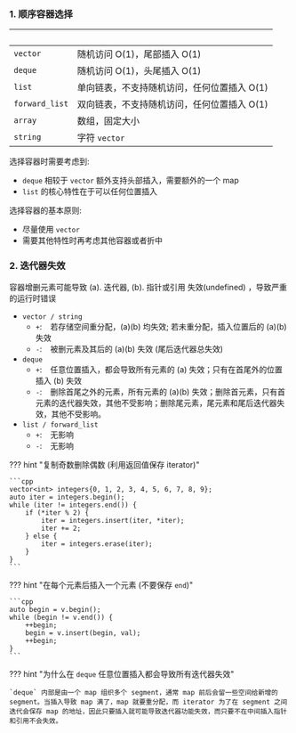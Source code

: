 ### 1. 顺序容器选择

<font class="t_h%1&1">

| &ensp;         |                                             |
| -------------- | ------------------------------------------- |
| `vector`       | 随机访问 O(1)，尾部插入 O(1)                |
| `deque`        | 随机访问 O(1)，头尾插入 O(1)                |
| `list`         | 单向链表，不支持随机访问，任何位置插入 O(1) |
| `forward_list` | 双向链表，不支持随机访问，任何位置插入 O(1) |
| `array`        | 数组，固定大小                              |
| `string`       | 字符 `vector`                               |

</font>

选择容器时需要考虑到:

-   `deque` 相较于 `vector` 额外支持头部插入，需要额外的一个 map
-   `list` 的核心特性在于可以任何位置插入

选择容器的基本原则:

-   尽量使用 `vector`
-   需要其他特性时再考虑其他容器或者折中

### 2. 迭代器失效

容器增删元素可能导致 (a). 迭代器, (b). 指针或引用 失效(undefined) ，导致严重的运行时错误

<font class="u_n_nn_u1%-10">

-   `vector / string`
    -   `+`: &ensp; 若存储空间重分配，(a)(b) 均失效; 若未重分配，插入位置后的 (a)(b) 失效
    -   `-`: &ensp; 被删元素及其后的 (a)(b) 失效 (尾后迭代器总失效)
-   `deque`
    -   `+`: &ensp; 任意位置插入，都会导致所有元素的 (a) 失效；只有在首尾外的位置插入 (b) 失效
    -   `-`: &ensp; 删除首尾之外的元素，所有元素的 (a)(b) 失效；删除首元素，只有首元素的迭代器失效，其他不受影响；删除尾元素，尾元素和尾后迭代器失效，其他不受影响。
-   `list / forward_list`
    -   `+`: &ensp; 无影响
    -   `-`: &ensp; 无影响

</font>

??? hint "复制奇数删除偶数 (利用返回值保存 iterator)"

    ```cpp
    vector<int> integers{0, 1, 2, 3, 4, 5, 6, 7, 8, 9};
    auto iter = integers.begin();
    while (iter != integers.end()) {
        if (*iter % 2) {
            iter = integers.insert(iter, *iter);
            iter += 2;
        } else {
            iter = integers.erase(iter);
        }
    }
    ```

??? hint "在每个元素后插入一个元素 (不要保存 `end`)"

    ```cpp
    auto begin = v.begin();
    while (begin != v.end()) {
        ++begin;
        begin = v.insert(begin, val);
        ++begin;
    }
    ```

??? hint "为什么在 `deque` 任意位置插入都会导致所有迭代器失效"

    `deque` 内部是由一个 map 组织多个 segment，通常 map 前后会留一些空间给新增的 segment。当插入导致 map 满了，map 就要重分配，而 iterator 为了在 segment 之间迭代会保存 map 的地址，因此只要插入就可能导致迭代器功能失效，而只要不在中间插入指针和引用不会失效。
